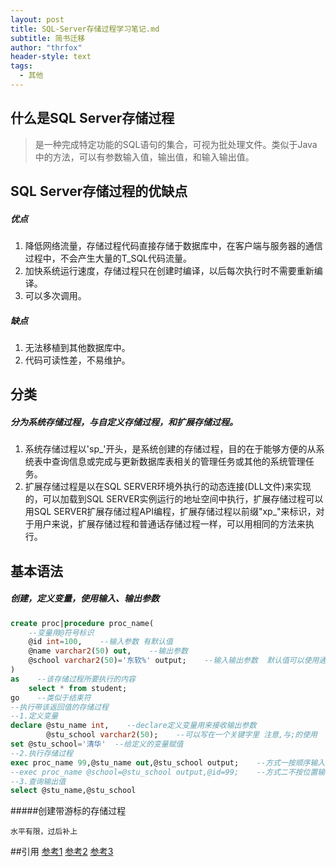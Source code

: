 ```yaml
---
layout: post
title: SQL-Server存储过程学习笔记.md
subtitle: 简书迁移
author: "thrfox"
header-style: text
tags:
  - 其他
---
```


## 什么是SQL Server存储过程
> 是一种完成特定功能的SQL语句的集合，可视为批处理文件。类似于Java中的方法，可以有参数输入值，输出值，和输入输出值。
## SQL Server存储过程的优缺点
##### 优点
1. 降低网络流量，存储过程代码直接存储于数据库中，在客户端与服务器的通信过程中，不会产生大量的T_SQL代码流量。
2. 加快系统运行速度，存储过程只在创建时编译，以后每次执行时不需要重新编译。
3. 可以多次调用。
##### 缺点
1. 无法移植到其他数据库中。
2. 代码可读性差，不易维护。
## 分类
##### 分为系统存储过程，与自定义存储过程，和扩展存储过程。
1. 系统存储过程以'sp_'开头，是系统创建的存储过程，目的在于能够方便的从系统表中查询信息或完成与更新数据库表相关的管理任务或其他的系统管理任务。
2. 扩展存储过程是以在SQL SERVER环境外执行的动态连接(DLL文件)来实现的，可以加载到SQL SERVER实例运行的地址空间中执行，扩展存储过程可以用SQL SERVER扩展存储过程API编程，扩展存储过程以前缀"xp_"来标识，对于用户来说，扩展存储过程和普通话存储过程一样，可以用相同的方法来执行。 
## 基本语法
##### 创建，定义变量，使用输入、输出参数
```sql
create proc|procedure proc_name(
    --变量用@符号标识
    @id int=100,    --输入参数 有默认值
    @name varchar2(50) out,    --输出参数
    @school varchar2(50)='东软%' output;    --输入输出参数  默认值可以使用通配符
)
as    --该存储过程所要执行的内容
    select * from student;
go    --类似于结束符
--执行带该返回值的存储过程
--1.定义变量
declare @stu_name int,    --declare定义变量用来接收输出参数
        @stu_school varchar2(50);    --可以写在一个关键字里 注意,与;的使用
set @stu_school='清华'  --给定义的变量赋值
--2.执行存储过程
exec proc_name 99,@stu_name out,@stu_school output;    --方式一按顺序输入参数
--exec proc_name @school=@stu_school output,@id=99;    --方式二不按位置输出参数
--3.查询输出值
select @stu_name,@stu_school
```
#####创建带游标的存储过程
```
水平有限，过后补上
```

##引用
[参考1](http://www.cnblogs.com/selene/p/4483612.html)
[参考2](http://www.cnblogs.com/hoojo/archive/2011/07/19/2110862.html)
[参考3](http://www.cnblogs.com/chaoa/articles/3894311.html)
